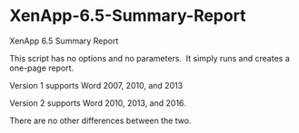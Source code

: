 # XenApp-6.5-Summary-Report
XenApp 6.5 Summary Report

This script has no options and no parameters.  It simply runs and creates a one-page report.

Version 1 supports Word 2007, 2010, and 2013

Version 2 supports Word 2010, 2013, and 2016.

There are no other differences between the two.
